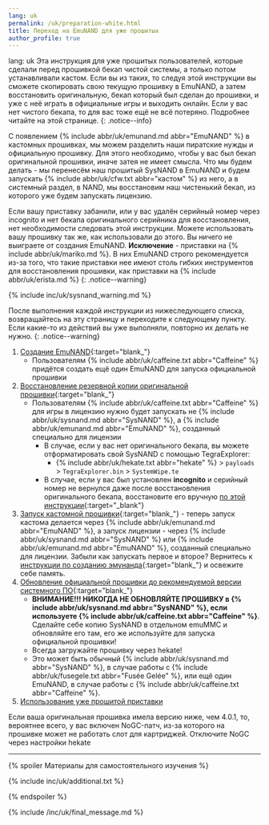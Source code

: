 ```yaml
---
lang: uk
permalink: /uk/preparation-white.html
title: Переход на EmuNAND для уже прошитых
author_profile: true
---
```

lang: uk
Эта инструкция для уже прошитых пользователей, которые сделали перед прошивкой бекап чистой системы, а только потом устанавливали кастом. Если вы из таких, то следуя этой инструкции вы сможете скопировать свою текущую прошивку в EmuNAND, а затем восстановить оригинальную, бекап который был сделан до прошивки, и уже с неё играть в официальные игры и выходить онлайн. Если у вас нет чистого бекапа, то для вас тоже ещё не всё потеряно. Подробнее читайте на этой странице.
{: .notice--info}

С появлением {% include abbr/uk/emunand.md abbr="EmuNAND" %} в кастомных прошивках, мы можем разделить наши пиратские нужды и официальную прошивку. Для этого необходимо, чтобы у вас был бекап оригинальной прошивки, иначе затея не имеет смысла. Что мы будем делать - мы перенесём наш прошитый SysNAND в EmuNAND и будем запускать {% include abbr/uk/cfw.txt abbr="кастом" %} из него, а в системный раздел, в NAND, мы восстановим наш чистенький бекап, из которого уже будем запускать лицензию. 

Если вашу приставку забанили, или у вас удалён серийный номер через incognito и нет бекапа оригинального серийника для восстановления, нет необходимости следовать этой инструкции. Можете использовать вашу прошивку так же, как использовали до этого. Вы ничего не выиграете от создания EmuNAND. **Исключение** - приставки на {% include abbr/uk/mariko.md %}. В них EmuNAND строго рекомендуется из-за того, что такие приставки нее имеют столь гибких инструментов для восстановления прошивки, как приставки на {% include abbr/uk/erista.md %}
{: .notice--warning}

{% include inc/uk/sysnand_warning.md %}

После выполнения каждой инструкции из нижеследующего списка, возвращайтесь на эту страницу и переходите к следующему пункту. Если какие-то из действий вы уже выполняли, повторно их делать не нужно. 
{: .notice--warning}

1. [Создание EmuNAND](/uk/emunand){:target="blank_"}
	* Пользователям {% include abbr/uk/caffeine.txt abbr="Caffeine" %} придётся создать ещё один EmuNAND для запуска официальной прошивки
1. [Восстановление резервной копии оригинальной прошивки](/uk/backup-nand#восстановление-резервной-копии){:target="blank_"}
	* Пользователям {% include abbr/uk/caffeine.txt abbr="Caffeine" %} для игры в лицензию нужно будет запускать не {% include abbr/uk/sysnand.md abbr="SysNAND" %}, а {% include abbr/uk/emunand.md abbr="EmuNAND" %}, созданный специально для лицензии
		* В случае, если у вас нет оригинального бекапа, вы можете отформатировать свой SysNAND с помощью TegraExplorer: 
			* {% include abbr/uk/hekate.txt abbr="hekate" %} > `payloads` > `TegraExplorer.bin` > `SystemWipe.te`
		* В случае, если у вас был установлен **incognito** и серийный номер не вернулся даже после восстановления оригинального бекапа, восстановите его вручную [по этой инструкции](/uk/block-update#%D0%B2%D0%BE%D1%81%D1%81%D1%82%D0%B0%D0%BD%D0%BE%D0%B2%D0%BB%D0%B5%D0%BD%D0%B8%D0%B5-%D0%B4%D0%BE%D1%81%D1%82%D1%83%D0%BF%D0%B0-%D0%BA-%D1%81%D0%B5%D1%80%D0%B2%D0%B5%D1%80%D0%B0%D0%BC-nintendo){:target="_blank"}
1. [Запуск кастомной прошивки](/uk/cfw){:target="blank_"} - теперь запуск кастома делается через {% include abbr/uk/emunand.md abbr="EmuNAND" %}, а запуск лицензии - через {% include abbr/uk/sysnand.md abbr="SysNAND" %} или {% include abbr/uk/emunand.md abbr="EmuNAND" %}, созданный специально для лицензии. Забыли как запускать первое и второе? Вернитесь к [инструкции по созданию эмунанда](/uk/emunand){:target="blank_"} и освежите себе память. 
1. [Обновление официальной прошивки до рекомендуемой версии системного ПО](/uk/update-fw){:target="blank_"}
	* **ВНИМАНИЕ!!! НИКОГДА НЕ ОБНОВЛЯЙТЕ ПРОШИВКУ в {% include abbr/uk/sysnand.md abbr="SysNAND" %}, если используете {% include abbr/uk/caffeine.txt abbr="Caffeine" %}**. Сделайте себе копию SysNAND в отдельном emuMMC и обновляйте его там, его же используйте для запуска официальной прошивки!
	* Всегда загружайте прошивку через hekate!
	* Это может быть обычный {% include abbr/uk/sysnand.md abbr="SysNAND" %}, в случае работы с {% include abbr/uk/fusegele.txt abbr="Fusée Gelée" %}, или ещё один EmuNAND, в случае работы с {% include abbr/uk/caffeine.txt abbr="Caffeine" %}.
1. [Использование уже прошитой приставки](/uk/usage)
	
Если ваша оригинальная прошивка имела версию ниже, чем 4.0.1, то, вероятнее всего, у вас включен NoGC-патч, из-за которого на прошивке может не работать слот для картриджей. Отключите NoGC через настройки hekate 

___

{% spoiler Материалы для самостоятельного изучения %}

{% include inc/uk/additional.txt %}

{% endspoiler %}

{% include /inc/uk/final_message.md %}
